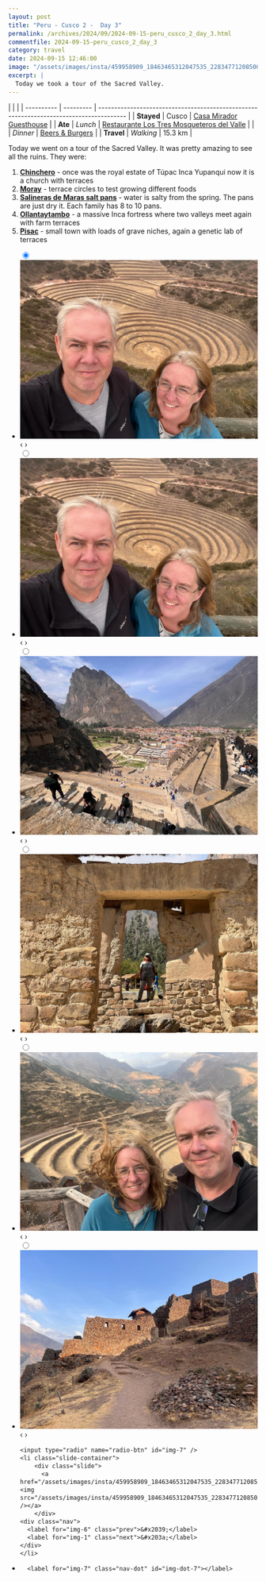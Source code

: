 ```yaml
---
layout: post
title: "Peru - Cusco 2 -  Day 3"
permalink: /archives/2024/09/2024-09-15-peru_cusco_2_day_3.html
commentfile: 2024-09-15-peru_cusco_2_day_3
category: travel
date: 2024-09-15 12:46:00
image: "/assets/images/insta/459958909_18463465312047535_2283477120850012675_n_18246316768281020.jpg"
excerpt: |
  Today we took a tour of the Sacred Valley.
---
```


|            |           |
| ---------- | --------- | --------------------------------------------------------------------------------------- |
| **Stayed** | Cusco     | [Casa Mirador Guesthouse](https://maps.app.goo.gl/rorZtUdeFKDXqFkg8)                    |
| **Ate**    | _Lunch_   | [Restaurante Los Tres Mosqueteros del Valle](https://maps.app.goo.gl/MV3pvirccnNTt8g48) |
|            | _Dinner_  | [Beers & Burgers](https://maps.app.goo.gl/9DAbmy5TCNtc4AUr6)                            |
| **Travel** | _Walking_ | 15.3 km                                                                                 |

Today we went on a tour of the Sacred Valley. It was pretty amazing to see all the ruins. They were:

1. **[Chinchero](https://maps.app.goo.gl/LwZ88Gu2V6Y1i8B59)** - once was the royal estate of Túpac Inca Yupanqui now it is a church with terraces
2. **[Moray](https://maps.app.goo.gl/ET6UM46BzYfxjo8o7)** - terrace circles to test growing different foods
3. **[Salineras de Maras salt pans](https://maps.app.goo.gl/2tFQ8Lvcd3Ck3En89)** - water is salty from the spring. The pans are just dry it. Each family has 8 to 10 pans.
4. **[Ollantaytambo](https://maps.app.goo.gl/VquZF7BiKyQ9Jsbh8)** - a massive Inca fortress where two valleys meet again with farm terraces
5. **[Pisac](https://maps.app.goo.gl/1H5u5egMtUq7wZp39)** - small town with loads of grave niches, again a genetic lab of terraces

<ul class="slides">
    <input type="radio" name="radio-btn" id="img-1" checked="checked" />
    <li class="slide-container">
        <div class="slide">
          <a href="/assets/images/insta/459723432_18463465336047535_3596912837375416612_n_18052991884884650.jpg"><img src="/assets/images/insta/459723432_18463465336047535_3596912837375416612_n_18052991884884650.jpg" /></a>
        </div>
    <div class="nav">
      <label for="img-7" class="prev">&#x2039;</label>
      <label for="img-2" class="next">&#x203a;</label>
    </div>
    </li>
        <input type="radio" name="radio-btn" id="img-2"  />
    <li class="slide-container">
        <div class="slide">
          <a href="/assets/images/insta/460156779_18463465348047535_8083723147449873853_n_18006244889438139.jpg"><img src="/assets/images/insta/460156779_18463465348047535_8083723147449873853_n_18006244889438139.jpg" /></a>
        </div>
    <div class="nav">
      <label for="img-1" class="prev">&#x2039;</label>
      <label for="img-3" class="next">&#x203a;</label>
    </div>
    </li>
        <input type="radio" name="radio-btn" id="img-3"  />
    <li class="slide-container">
        <div class="slide">
          <a href="/assets/images/insta/459993812_18463465399047535_8496980044175548869_n_18119225905380987.jpg"><img src="/assets/images/insta/459993812_18463465399047535_8496980044175548869_n_18119225905380987.jpg" /></a>
        </div>
    <div class="nav">
      <label for="img-2" class="prev">&#x2039;</label>
      <label for="img-4" class="next">&#x203a;</label>
    </div>
    </li>
        <input type="radio" name="radio-btn" id="img-4"  />
    <li class="slide-container">
        <div class="slide">
          <a href="/assets/images/insta/460000152_18463465363047535_752329071195964498_n_18044809999964113.jpg"><img src="/assets/images/insta/460000152_18463465363047535_752329071195964498_n_18044809999964113.jpg" /></a>
        </div>
    <div class="nav">
      <label for="img-3" class="prev">&#x2039;</label>
      <label for="img-5" class="next">&#x203a;</label>
    </div>
    </li>
        <input type="radio" name="radio-btn" id="img-5"  />
    <li class="slide-container">
        <div class="slide">
          <a href="/assets/images/insta/460012290_18463465375047535_7865592588745966401_n_17915130008995505.jpg"><img src="/assets/images/insta/460012290_18463465375047535_7865592588745966401_n_17915130008995505.jpg" /></a>
        </div>
    <div class="nav">
      <label for="img-4" class="prev">&#x2039;</label>
      <label for="img-6" class="next">&#x203a;</label>
    </div>
    </li>
        <input type="radio" name="radio-btn" id="img-6"  />
    <li class="slide-container">
        <div class="slide">
          <a href="/assets/images/insta/459972123_18463465384047535_1541602556777314773_n_18059292718683382.jpg"><img src="/assets/images/insta/459972123_18463465384047535_1541602556777314773_n_18059292718683382.jpg" /></a>
        </div>
    <div class="nav">
      <label for="img-5" class="prev">&#x2039;</label>
      <label for="img-7" class="next">&#x203a;</label>
    </div>
    </li>
    
    <input type="radio" name="radio-btn" id="img-7" />
    <li class="slide-container">
        <div class="slide">
          <a href="/assets/images/insta/459958909_18463465312047535_2283477120850012675_n_18246316768281020.jpg"><img src="/assets/images/insta/459958909_18463465312047535_2283477120850012675_n_18246316768281020.jpg" /></a>
        </div>
    <div class="nav">
      <label for="img-6" class="prev">&#x2039;</label>
      <label for="img-1" class="next">&#x203a;</label>
    </div>
    </li>
			
<li class="nav-dots">
      <label for="img-1" class="nav-dot" id="img-dot-1"></label>
      <label for="img-2" class="nav-dot" id="img-dot-2"></label>
      <label for="img-3" class="nav-dot" id="img-dot-3"></label>
      <label for="img-4" class="nav-dot" id="img-dot-4"></label>
      <label for="img-5" class="nav-dot" id="img-dot-5"></label>
      <label for="img-6" class="nav-dot" id="img-dot-6"></label>

      <label for="img-7" class="nav-dot" id="img-dot-7"></label>

</li>
</ul>
